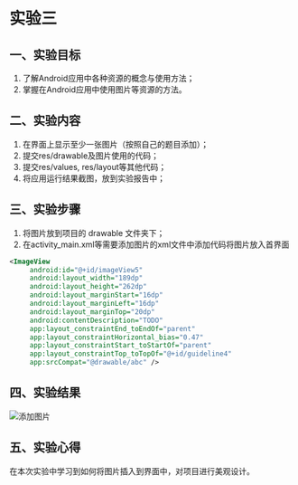 # 实验三 
  ## 一、实验目标 
  1. 了解Android应用中各种资源的概念与使用方法； 
  2. 掌握在Android应用中使用图片等资源的方法。 

   ## 二、实验内容 
  1. 在界面上显示至少一张图片（按照自己的题目添加）； 
  2. 提交res/drawable及图片使用的代码； 
  3. 提交res/values, res/layout等其他代码； 
  4. 将应用运行结果截图，放到实验报告中； 

   ## 三、实验步骤 
  1. 将图片放到项目的 drawable 文件夹下；
  2. 在activity_main.xml等需要添加图片的xml文件中添加<ImageView>代码将图片放入首界面
   ```xml
   <ImageView
        android:id="@+id/imageView5"
        android:layout_width="189dp"
        android:layout_height="262dp"
        android:layout_marginStart="16dp"
        android:layout_marginLeft="16dp"
        android:layout_marginTop="20dp"
        android:contentDescription="TODO"
        app:layout_constraintEnd_toEndOf="parent"
        app:layout_constraintHorizontal_bias="0.47"
        app:layout_constraintStart_toStartOf="parent"
        app:layout_constraintTop_toTopOf="@+id/guideline4"
        app:srcCompat="@drawable/abc" />
   ```
  ## 四、实验结果 
 ![添加图片](https://raw.githubusercontent.com/Garfield-zheng/android-labs-2020/master/students/net1814080903328/AddImage.PNG)

   ## 五、实验心得 
  在本次实验中学习到如何将图片插入到界面中，对项目进行美观设计。
